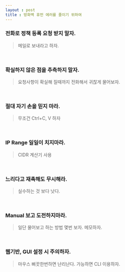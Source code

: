 ```yaml
---
layout : post
title : 방화벽 휴먼 에러를 줄이기 위하여
---
```


### 전화로 정책 등록 요청 받지 말자.

> 메일로 보내라고 하자.

<br/>

### 확실하지 않은 점을 추측하지 말자.

> 요청사항이 확실해 질때까지 전화해서 귀찮게 물어보자.

<br/>

### 절대 자기 손을 믿지 마라.

> 무조건 Ctrl+C, V 하자

<br/>

### IP Range 일일이 치지마라.

> CIDR 계산기 사용

<br/>

### 느리다고 재촉해도 무시해라.

> 실수하는 것 보다 낫다.

<br/>

### Manual 보고 도전하지마라.

> 일단 물어보고 하는 방법 몇번 보자. 메모하자.

<br/>

### 웹기반, GUI 설정 시 주의하자.

>마우스 삐끗한번하면 난리난다. 가능하면 CLI 이용하자.

<br/>

